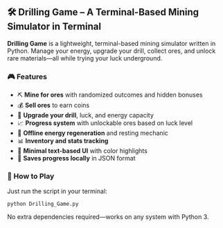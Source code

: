 ## 🛠️ Drilling Game – A Terminal-Based Mining Simulator in Terminal

**Drilling Game** is a lightweight, terminal-based mining simulator written in Python. Manage your energy, upgrade your drill, collect ores, and unlock rare materials—all while trying your luck underground.

### 🎮 Features

* ⛏️ **Mine for ores** with randomized outcomes and hidden bonuses
* 💰 **Sell ores** to earn coins
* 🔧 **Upgrade your drill**, luck, and energy capacity
* 📈 **Progress system** with unlockable ores based on luck level
* 🔋 **Offline energy regeneration** and resting mechanic
* 📊 **Inventory and stats tracking**
* 🎨 **Minimal text-based UI** with color highlights
* 💾 **Saves progress locally** in JSON format

### 🚀 How to Play

Just run the script in your terminal:
```
python Drilling_Game.py
```
No extra dependencies required—works on any system with Python 3.
